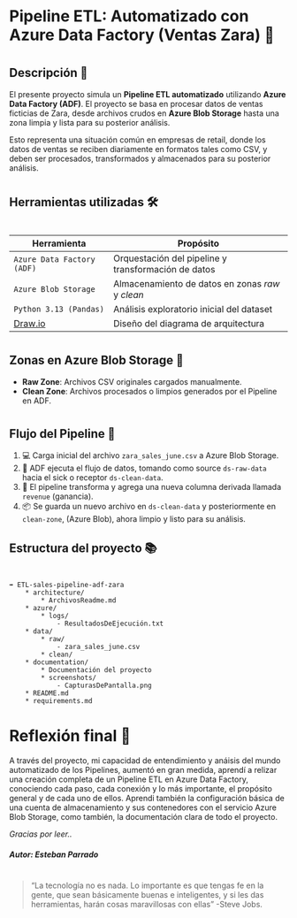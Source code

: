 # Pipeline ETL: Automatizado con Azure Data Factory (Ventas Zara) 🔁
#
#
## Descripción 📃

El presente proyecto simula un **Pipeline ETL automatizado** utilizando **Azure Data Factory (ADF)**. El proyecto se basa en procesar datos de ventas ficticias de Zara, desde archivos crudos en **Azure Blob Storage** hasta una zona limpia y lista para su posterior análisis.

Esto representa una situación común en empresas de retail, donde los datos de ventas se reciben diariamente en formatos tales como CSV, y deben ser procesados, transformados y almacenados para su posterior análisis.
#
## Herramientas utilizadas 🛠
#

| Herramienta | Propósito |
| ------ | ------ |
| `Azure Data Factory (ADF)` | Orquestación del pipeline y transformación de datos |
| `Azure Blob Storage` | Almacenamiento de datos en zonas _raw_ y _clean_ |
| `Python 3.13 (Pandas)` | Análisis exploratorio inicial del dataset |
| [Draw.io](https://www.drawio.com/) | Diseño del diagrama de arquitectura |

#
## Zonas en Azure Blob Storage 📁

- **Raw Zone**: Archivos CSV originales cargados manualmente.
- **Clean Zone**: Archivos procesados o limpios generados por el Pipeline en ADF.
#
## Flujo del Pipeline 🧵

1. 💻 Carga inicial del archivo `zara_sales_june.csv` a Azure Blob Storage.
2. 🧩 ADF ejecuta el flujo de datos, tomando como source `ds-raw-data` hacia el sick o receptor `ds-clean-data`.
3. 📏 El pipeline transforma y agrega una nueva columna derivada llamada `revenue` (ganancia).
4. 📦 Se guarda un nuevo archivo en `ds-clean-data` y posteriormente en `clean-zone`, (Azure Blob), ahora limpio y listo para su análisis.

##  Estructura del proyecto 📚
#
```## Estructura del Proyecto
➡ ETL-sales-pipeline-adf-zara
    * architecture/
        * ArchivosReadme.md
    * azure/
        * logs/
            - ResultadosDeEjecución.txt
    * data/
        * raw/
            - zara_sales_june.csv
        * clean/
    * documentation/
        * Documentación del proyecto
        * screenshots/
            - CapturasDePantalla.png
    * README.md
    * requirements.md
```

# Reflexión final 🤔

A través del proyecto, mi capacidad de entendimiento y anáisis del mundo automatizado de los Pipelines, aumentó en gran medida, aprendí a relizar una creación completa de un Pipeline ETL en Azure Data Factory, conociendo cada paso, cada conexión y lo más importante, el propósito general y de cada uno de ellos. Aprendi también la configuración básica de una cuenta de almacenamiento y sus contenedores con el servicio Azure Blob Storage, como también, la documentación clara de todo el proyecto. 

_Gracias por leer.._
#### _Autor: Esteban Parrado_
#
#
#
#
>“La tecnología no es nada. Lo importante es que tengas fe en la gente, que sean básicamente buenas e inteligentes, y si les das herramientas, harán cosas maravillosas con ellas”
>-Steve Jobs.
